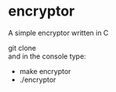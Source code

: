 # encryptor
A simple encryptor written in C

git clone </br>
and in the console type:</br>
- make encryptor</br>
- ./encryptor 
